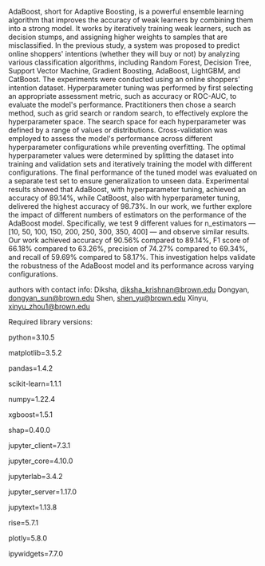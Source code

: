 AdaBoost, short for Adaptive Boosting, is a powerful ensemble learning algorithm that improves the accuracy of weak learners by combining them into a strong model. It works by iteratively training weak learners, such as decision stumps, and assigning higher weights to samples that are misclassified. In the previous study, a system was proposed to predict online shoppers' intentions (whether they will buy or not) by analyzing various classification algorithms, including Random Forest, Decision Tree, Support Vector Machine, Gradient Boosting, AdaBoost, LightGBM, and CatBoost. The experiments were conducted using an online shoppers' intention dataset. Hyperparameter tuning was performed by first selecting an appropriate assessment metric, such as accuracy or ROC-AUC, to evaluate the model's performance. Practitioners then chose a search method, such as grid search or random search, to effectively explore the hyperparameter space. The search space for each hyperparameter was defined by a range of values or distributions. Cross-validation was employed to assess the model's performance across different hyperparameter configurations while preventing overfitting. The optimal hyperparameter values were determined by splitting the dataset into training and validation sets and iteratively training the model with different configurations. The final performance of the tuned model was evaluated on a separate test set to ensure generalization to unseen data. Experimental results showed that AdaBoost, with hyperparameter tuning, achieved an accuracy of 89.14%, while CatBoost, also with hyperparameter tuning, delivered the highest accuracy of 98.73%. In our work, we further explore the impact of different numbers of estimators on the performance of the AdaBoost model. Specifically, we test 9 different values for n_estimators — [10, 50, 100, 150, 200, 250, 300, 350, 400] — and observe similar results. Our work achieved accuracy of 90.56% compared to 89.14%, F1 score of 66.18% compared to 63.26%, precision of 74.27% compared to 69.34%, and recall of 59.69% compared to 58.17%. This investigation helps validate the robustness of the AdaBoost model and its performance across varying configurations.

authors with contact info:
Diksha, diksha_krishnan@brown.edu
Dongyan, dongyan_sun@brown.edu
Shen, shen_yu@brown.edu
Xinyu, xinyu_zhou1@brown.edu


Required library versions:

python=3.10.5

matplotlib=3.5.2

pandas=1.4.2

scikit-learn=1.1.1

numpy=1.22.4

xgboost=1.5.1

shap=0.40.0

jupyter_client=7.3.1

jupyter_core=4.10.0

jupyterlab=3.4.2

jupyter_server=1.17.0

jupytext=1.13.8

rise=5.7.1

plotly=5.8.0

ipywidgets=7.7.0
